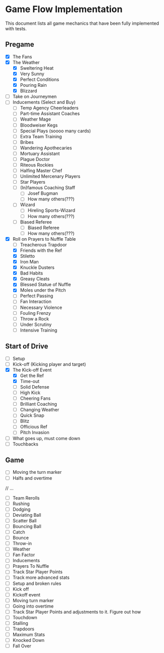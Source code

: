 # Game Flow Implementation

This document lists all game mechanics that have been fully implemented with tests.

## Pregame
- [x] The Fans
- [x] The Weather
  - [x] Sweltering Heat
  - [x] Very Sunny
  - [x] Perfect Conditions
  - [x] Pouring Rain
  - [x] Blizzard
- [ ] Take on Journeymen
- [ ] Inducements (Select and Buy)
  - [ ] Temp Agency Cheerleaders
  - [ ] Part-time Assistant Coaches
  - [ ] Weather Mage
  - [ ] Bloodweiser Kegs
  - [ ] Special Plays (soooo many cards)
  - [ ] Extra Team Training
  - [ ] Bribes
  - [ ] Wandering Apothecaries
  - [ ] Mortuary Assistant
  - [ ] Plague Doctor
  - [ ] Riteous Rockies
  - [ ] Halfing Master Chef
  - [ ] Unlimited Mercenary Players
  - [ ] Star Players
  - [ ] (In)famous Coaching Staff
    - [ ] Josef Bugman 
    - [ ] How many others(???)
  - [ ] Wizard
    - [ ] Hireling Sports-Wizard
    - [ ] How many others(???)
  - [ ] Biased Referee 
    - [ ] Biased Referee
    - [ ] How many others(???)
- [x] Roll on Prayers to Nuffle Table
  - [ ] Treacherous Trapdoor
  - [x] Friends with the Ref
  - [x] Stiletto
  - [x] Iron Man
  - [x] Knuckle Dusters
  - [x] Bad Habits
  - [x] Greasy Cleats
  - [x] Blessed Statue of Nuffle
  - [x] Moles under the Pitch
  - [ ] Perfect Passing
  - [ ] Fan Interaction
  - [ ] Necessary Violence
  - [ ] Fouling Frenzy
  - [ ] Throw a Rock
  - [ ] Under Scrutiny
  - [ ] Intensive Training

## Start of Drive

- [ ] Setup
- [ ] Kick-off (Kicking player and target)
- [x] The Kick-off Event
  - [x] Get the Ref
  - [x] Time-out
  - [ ] Solid Defense
  - [ ] High Kick
  - [ ] Cheering Fans
  - [ ] Brilliant Coaching
  - [ ] Changing Weather
  - [ ] Quick Snap
  - [ ] Blitz
  - [ ] Officious Ref
  - [ ] Pitch Invasion
- [ ] What goes up, must come down
- [ ] Touchbacks

## Game

- [ ] Moving the turn marker
- [ ] Halfs and overtime

// ...

- [ ] Team Rerolls
- [ ] Rushing
- [ ] Dodging
- [ ] Deviating Ball
- [ ] Scatter Ball
- [ ] Bouncing Ball
- [ ] Catch
- [ ] Bounce
- [ ] Throw-in
- [ ] Weather
- [ ] Fan Factor
- [ ] Inducements
- [ ] Prayers To Nuffle
- [ ] Track Star Player Points
- [ ] Track more advanced stats
- [ ] Setup and broken rules
- [ ] Kick off 
- [ ] Kickoff event
- [ ] Moving turn marker
- [ ] Going into overtime
- [ ] Track Star Player Points and adjustments to it. Figure out how
- [ ] Touchdown
- [ ] Stalling
- [ ] Trapdoors
- [ ] Maximum Stats
- [ ] Knocked Down
- [ ] Fall Over